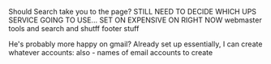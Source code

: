 Should Search take you to the page?
STILL NEED TO DECIDE WHICH UPS SERVICE GOING TO USE... SET ON EXPENSIVE ON RIGHT NOW
webmaster tools and search and shutff
footer stuff



He's probably more happy on gmail?  Already set up essentially, I can create whatever accounts:
also -
names of email accounts to create

